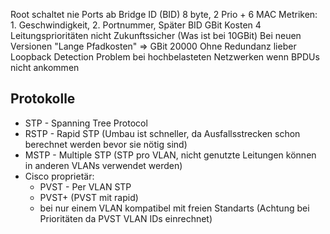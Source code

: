 Root schaltet nie Ports ab
Bridge ID (BID) 8 byte, 2 Prio + 6 MAC
Metriken: 1. Geschwindigkeit, 2. Portnummer, Später BID
GBit Kosten 4
Leitungsprioritäten nicht Zukunftssicher (Was ist bei 10GBit)
Bei neuen Versionen "Lange Pfadkosten" => GBit 20000
Ohne Redundanz lieber Loopback Detection
Problem bei hochbelasteten Netzwerken wenn BPDUs nicht ankommen
## Protokolle
- STP - Spanning Tree Protocol
- RSTP - Rapid STP (Umbau ist schneller, da Ausfallsstrecken schon berechnet werden bevor sie nötig sind)
- MSTP - Multiple STP (STP pro VLAN, nicht genutzte Leitungen können in anderen VLANs verwendet werden)
- Cisco proprietär:
	- PVST - Per VLAN STP
	- PVST+ (PVST mit rapid)
	- bei nur einem VLAN kompatibel mit freien Standarts (Achtung bei Prioritäten da PVST VLAN IDs einrechnet)